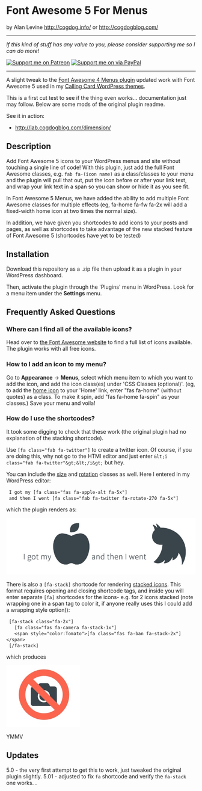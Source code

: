 # Font Awesome 5 For Menus
by Alan Levine http://cogdog.info/ or http://cogdogblog.com/

-----
*If this kind of stuff has any value to you, please consider supporting me so I can do more!*

[![Support me on Patreon](http://cogdog.github.io/images/badge-patreon.png)](https://patreon.com/cogdog) [![Support me on via PayPal](http://cogdog.github.io/images/badge-paypal.png)](https://paypal.me/cogdog)

----- 

A slight tweak to the [Font Awesome 4 Menus plugin](https://wordpress.org/plugins/font-awesome-4-menus/) updated work with Font Awesome 5 used in my [Calling Card WordPress themes](https://cogdog.github.io/#wpcards).

This is a first cut test to see if the thing even works... documentation just may follow. Below are some mods of the original plugin readme.

See it in action:

* http://lab.cogdogblog.com/dimension/

## Description

Add Font Awesome 5 icons to your WordPress menus and site without touching a single line of code! With this plugin, just add the full Font Awesome classes, e.g. `fab fa-(icon name)`  as a class/classes to your menu and the plugin will pull that out, put the icon before or after your link text, and wrap your link text in a span so you can show or hide it as you see fit.

In Font Awesome 5 Menus, we have added the ability to add multiple Font Awesome classes for multiple effects (eg, fa-home fa-fw fa-2x will add a fixed-width home icon at two times the normal size).

In addition, we have given you shortcodes to add icons to your posts and pages, as well as shortcodes to take advantage of the new stacked feature of Font Awesome 5 (shortcodes have yet to be tested)

## Installation

Download this repository as a .zip file then upload it as a plugin in your WordPress dashboard. 

Then, activate the plugin through the 'Plugins' menu in WordPress. Look for a menu item under the **Settings** menu.

## Frequently Asked Questions

### Where can I find all of the available icons?

Head over to [the Font Awesome website](https://fontawesome.com/icons "the Font Awesome website") to find a full list of icons available. The plugin works with all free icons.

### How to I add an icon to my menu? 

Go to **Appearance** -> **Menus**, select which menu item to which you want to add the icon, and add the icon class(es) under 'CSS Classes (optional)'. (eg, to add the [home icon](https://fontawesome.com/icons/home?style=solid) to your 'Home' link, enter "fas fa-home" (without quotes) as a class. To make it spin, add "fas fa-home fa-spin" as your classes.) Save your menu and voila!

### How do I use the shortcodes?

It took some digging to check that these work (the original plugin had no explanation of the stacking shortcode).

Use `[fa class="fab fa-twitter"]` to create a twitter icon. Of course, if you are doing this, why not go to the HTMl editor and just enter `&lt;i class="fab fa-twitter"&gt;&lt;/i&gt;` but hey. 

You can include the [size](https://fontawesome.com/how-to-use/on-the-web/styling/sizing-icons) and [rotation](https://fontawesome.com/how-to-use/on-the-web/styling/rotating-icons) classes as well. Here I entered in my WordPress editor:

     I got my [fa class="fas fa-apple-alt fa-5x"] 
     and then I went [fa class="fab fa-twitter fa-rotate-270 fa-5x"]

which the plugin renders as:

![Example shortcode displayed](images/shortcode-fa.jpg "Example shortcode displayed")

There is also a `[fa-stack]` shortcode for rendering [stacked icons](https://fontawesome.com/how-to-use/on-the-web/styling/stacking-icons). This format requires opening and closing shortcode tags, and inside you will enter separate `[fa]` shortcodes for the icons- e.g. for 2 icons stacked (note wrapping one in a span tag to color it, if anyone really uses this I could add a wrapping style option)):

     [fa-stack class="fa-2x"]
       [fa class="fas fa-camera fa-stack-1x"]
       <span style="color:Tomato">[fa class="fas fa-ban fa-stack-2x"]</span>
     [/fa-stack]
 
which produces

![Example stack shortcode of red circle around a camera displayed](images/shortcode-stack.jpg "Example stack shortcode of red circle around a camera displayed")   

YMMV

## Updates

5.0 - the very first attempt to get this to work, just tweaked the original plugin slightly.
5.01 - adjusted to fix `fa` shortcode and verify the `fa-stack` one works.
.





